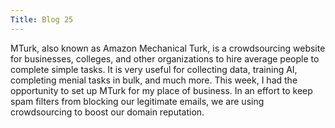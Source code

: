 ```yaml
---
Title: Blog 25
---
```


MTurk, also known as Amazon Mechanical Turk, is a crowdsourcing website for businesses, colleges, and other organizations to hire average people to complete simple tasks. It is very useful for collecting data, training AI, completing menial tasks in bulk, and much more. This week, I had the opportunity to set up MTurk for my place of business. In an effort to keep spam filters from blocking our legitimate emails, we are using crowdsourcing to boost our domain reputation.
